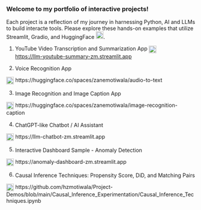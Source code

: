 ### Welcome to my portfolio of interactive projects!
Each project is a reflection of my journey in harnessing Python, AI and LLMs to build interacte tools. Please explore these hands-on examples that utilize Streamlit, Gradio, and HuggingFace <img src="https://github.com/hzmotiwala/Project-Demos/assets/7186464/cbace9cd-5b90-4283-b336-5f7c2d749090" alt="drawing" width="20"/>.

1) <span style="vertical-align: middle;">YouTube Video Transcription and Summarization App <img src="https://cdn3.iconfinder.com/data/icons/social-network-30/512/social-06-1024.png" alt="YouTube Logo" width="20" style="vertical-align: middle;"/></span>  
https://llm-youtube-summary-zm.streamlit.app

2) <span style="vertical-align: middle;">Voice Recognition App</span>  
<img src="https://cdn-icons-png.flaticon.com/512/1231/1231089.png" alt="Voice Icon" width="20" style="vertical-align: middle;"/>  
https://huggingface.co/spaces/zanemotiwala/audio-to-text

3) <span style="vertical-align: middle;">Image Recognition and Image Caption App</span>  
<img src="https://encrypted-tbn0.gstatic.com/images?q=tbn:ANd9GcScoTHF4x6Zjjdbn51ftjKetcn7ahFQMhD-eA&s" alt="Image Captioning Icon" width="20" style="vertical-align: middle;"/>  
https://huggingface.co/spaces/zanemotiwala/image-recognition-caption

4) <span style="vertical-align: middle;">ChatGPT-like Chatbot / AI Assistant</span>  
<img src="https://store-images.s-microsoft.com/image/apps.32077.c555960e-b128-4663-8c04-19513de007ae.c2b1d70b-53a5-431e-b655-43f0a9ef7431.0331db25-e636-4945-8f4b-4e08865d4920" alt="Chatbot Icon" width="20" style="vertical-align: middle;"/>  
https://llm-chatbot-zm.streamlit.app

5) <span style="vertical-align: middle;">Interactive Dashboard Sample - Anomaly Detection</span>  
<img src="https://cdn-icons-png.flaticon.com/512/6821/6821002.png" alt="Dashboard Icon" width="20" style="vertical-align: middle;"/>  
https://anomaly-dashboard-zm.streamlit.app

6) <span style="vertical-align: middle;">Causal Inference Techniques: Propensity Score, DiD, and Matching Pairs</span>  
<img src="https://cdn1.iconfinder.com/data/icons/a-b-testing/500/ab-test-method-comparing_13-512.png" alt="Causal Inference Icon" width="20" style="vertical-align: middle;"/>  
https://github.com/hzmotiwala/Project-Demos/blob/main/Causal_Inference_Experimentation/Causal_Inference_Techniques.ipynb



